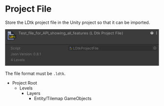 # Project File

Store the LDtk project file in the Unity project so that it can be imported.

![Project Inspector](../../images/unity/inspector/Project.png)

The file format must be `.ldtk`.


- Project Root
    - Levels
        - Layers
            - Entity/Tilemap GameObjects